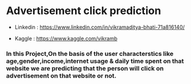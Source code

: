 # Advertisement click prediction
* Linkedin : https://www.linkedin.com/in/vikramaditya-bhati-71a816140/ 

* Kaggle : https://www.kaggle.com/vikramb

### In this Project,On the basis of the user characterstics like age,gender,income,internet usage & daily time spent on that website we are predicting that the person will click on advertisement on that website or not.
